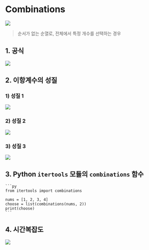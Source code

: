 # Combinations

<img src="https://chart.apis.google.com/chart?cht=tx&chl=nCr%5C%20%3D%5C%20%5C%20%7Bn%5C%20%5Cchoose%5C%20r%7D%5C%20%3D%5C%20%5Cfrac%7Bn!%5C%5C%20%7D%7B(n%5C%20-%5C%20r)!r!%7D" /><br/>

> 순서가 없는 순열로, 전체에서 특정 개수를 선택하는 경우

## 1. 공식

<img src="https://chart.apis.google.com/chart?cht=tx&chl=nCr%5C%20%3D%5C%20%5Cfrac%7Bn!%5C%20%7D%7B(n-r)!r!%7D" />



## 2. 이항계수의 성질

### 1) 성질 1
<img src="https://chart.apis.google.com/chart?cht=tx&chl=%7Bn%5C%20%5Cchoose%5C%20k%7D%5C%20%3D%5C%20%7Bn%5C%20%5Cchoose%5C%20n%5C%20-%5C%20k%7D" />

<br/>

### 2) 성질 2

<img src="https://chart.apis.google.com/chart?cht=tx&chl=%7Bn%5C%20%5Cchoose%5C%20k%7D%5C%20%3D%5C%20%7Bn%5C%20-%5C%201%5C%20%5Cchoose%5C%20k%7D%5C%20%2B%5C%20%7Bn%5C%20-%5C%201%5C%20%5Cchoose%5C%20k%5C%20-%5C%201%7D" />

<br/>

### 3) 성질 3

<img src="https://chart.apis.google.com/chart?cht=tx&chl=%5C%5B%5C%20%5Csum_%7Bk%3D1%7D%5E%7B%5Cinfty%7D%5C%20%7Bn%5C%20%5Cchoose%5C%20k%7D%5C%20%3D%5C%202%5En%5C%20%5C%5D" />

## 3. Python `itertools` 모듈의 `combinations` 함수

    ```py
    from itertools import combinations

    nums = [1, 2, 3, 4]
    choose = list(combinations(nums, 2))
    print(choose)
    ```

## 4. 시간복잡도

<img src="https://chart.apis.google.com/chart?cht=tx&chl=O(%5C%20%7Bn%5C%20%5Cchoose%5C%20k%7D%5C%20)%5C%20%3D%5C%20O(%5C%20min(%5C%20n%5Ek%2C%5C%20n%5E%7Bn%5C%20-%5C%20k%7D%5C%20)%5C%20)" />